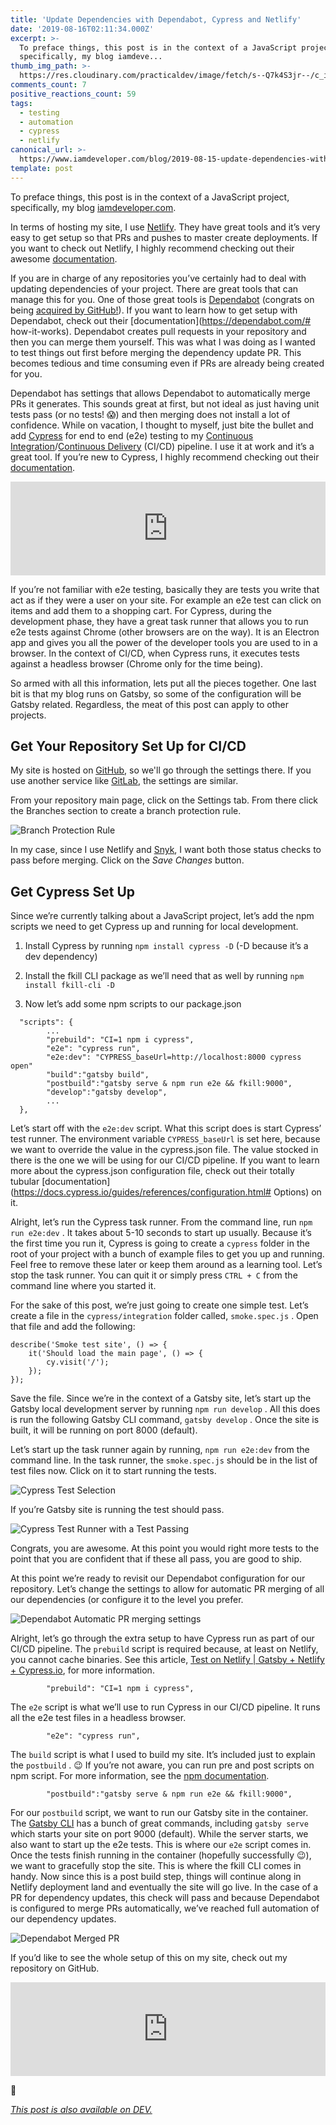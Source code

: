 ```yaml
---
title: 'Update Dependencies with Dependabot, Cypress and Netlify'
date: '2019-08-16T02:11:34.000Z'
excerpt: >-
  To preface things, this post is in the context of a JavaScript project,
  specifically, my blog iamdeve...
thumb_img_path: >-
  https://res.cloudinary.com/practicaldev/image/fetch/s--Q7k4S3jr--/c_imagga_scale,f_auto,fl_progressive,h_420,q_auto,w_1000/https://thepracticaldev.s3.amazonaws.com/i/jivsyirs8gft16kuji62.png
comments_count: 7
positive_reactions_count: 59
tags:
  - testing
  - automation
  - cypress
  - netlify
canonical_url: >-
  https://www.iamdeveloper.com/blog/2019-08-15-update-dependencies-with-dependabot-cypress-and-netlify/
template: post
---
```



To preface things, this post is in the context of a JavaScript project, specifically, my blog [iamdeveloper.com](https://iamdeveloper.com).

In terms of hosting my site, I use [Netlify](https://www.netlify.com). They have great tools and it’s very easy to get setup so that PRs and pushes to master create deployments. If you want to check out Netlify, I highly recommend checking out their awesome [documentation](https://www.netlify.com/docs/).

If you are in charge of any repositories you’ve certainly had to deal with updating dependencies of your project. There are great tools that can manage this for you. One of those great tools is [Dependabot](https://dependabot.com) (congrats on being [acquired by GitHub!](https://dependabot.com/blog/hello-github/)). If you want to learn how to get setup with Dependabot, check out their [documentation](https://dependabot.com/# how-it-works). Dependabot creates pull requests in your repository and then you can merge them yourself. This was what I was doing as I wanted to test things out first before merging the dependency update PR. This becomes tedious and time consuming even if PRs are already being created for you.

Dependabot has settings that allows Dependabot to automatically merge PRs it generates. This sounds great at first, but not ideal as just having unit tests pass (or no tests! 😱) and then merging does not install a lot of confidence. While on vacation, I thought to myself, just bite the bullet and add [Cypress](https://cypress.io) for end to end (e2e) testing to my [Continuous Integration](https://en.wikipedia.org/wiki/Continuous_integration)/[Continuous Delivery](https://en.wikipedia.org/wiki/Continuous_delivery) (CI/CD) pipeline. I use it at work and it’s a great tool. If you’re new to Cypress, I highly recommend checking out their [documentation](https://docs.cypress.io).


<iframe class="liquidTag" src="https://dev.to/embed/twitter?args=1161457130530123776" style="border: 0; width: 100%;"></iframe>


If you’re not familiar with e2e testing, basically they are tests you write that act as if they were a user on your site. For example an e2e test can click on items and add them to a shopping cart. For Cypress, during the development phase, they have a great task runner that allows you to run e2e tests against Chrome (other browsers are on the way). It is an Electron app and gives you all the power of the developer tools you are used to in a browser. In the context of CI/CD, when Cypress runs, it executes tests against a headless browser (Chrome only for the time being).

So armed with all this information, lets put all the pieces together. One last bit is that my blog runs on Gatsby, so some of the configuration will be Gatsby related. Regardless, the meat of this post can apply to other projects.

## Get Your Repository Set Up for CI/CD

My site is hosted on [GitHub](https://github.com), so we'll go through the settings there. If you use another service like [GitLab](https://gitlab.com), the settings are similar.

From your repository main page, click on the Settings tab. From there click the Branches section to create a branch protection rule.

![Branch Protection Rule](https://www.iamdeveloper.com/img/branch_protection_rules.png "Branch Protection Rule")

In my case, since I use Netlify and [Snyk](https://snyk.io), I want both those status checks to pass before merging. Click on the _Save Changes_ button.

## Get Cypress Set Up

Since we’re currently talking about a JavaScript project, let’s add the npm scripts we need to get Cypress up and running for local development.

1. Install Cypress by running 
`npm install cypress -D`
 (-D because it’s a dev dependency)
2. Install the fkill CLI package as we’ll need that as well by running 
`npm install fkill-cli -D`

3. Now let’s add some npm scripts to our package.json


```
  "scripts": {
		...
    	"prebuild": "CI=1 npm i cypress",
    	"e2e": "cypress run",
    	"e2e:dev": "CYPRESS_baseUrl=http://localhost:8000 cypress open"
		"build":"gatsby build",
		"postbuild":"gatsby serve & npm run e2e && fkill:9000",
		"develop":"gatsby develop",
		...
  },
```


Let’s start off with the 
`e2e:dev`
 script. What this script does is start Cypress’ test runner. The environment variable 
`CYPRESS_baseUrl`
 is set here, because we want to override the value in the cypress.json file. The value stocked in there is the one we will be using for our CI/CD pipeline. If you want to learn more about the cypress.json configuration file, check out their totally tubular [documentation](https://docs.cypress.io/guides/references/configuration.html# Options) on it.

Alright, let’s run the Cypress task runner. From the command line, run 
`npm run e2e:dev`
. It takes about 5-10 seconds to start up usually. Because it’s the first time you run it, Cypress is going to create a 
`cypress`
 folder in the root of your project with a bunch of example files to get you up and running. Feel free to remove these later or keep them around as a learning tool. Let’s stop the task runner. You can quit it or simply press 
`CTRL + C`
 from the command line where you started it.

For the sake of this post, we’re just going to create one simple test. Let’s create a file in the 
`cypress/integration`
 folder called, 
`smoke.spec.js`
. Open that file and add the following:


```
describe('Smoke test site', () => {
    it('Should load the main page', () => {
        cy.visit('/');
    });
});
```


Save the file. Since we’re in the context of a Gatsby site, let’s start up the Gatsby local development server by running 
`npm run develop`
. All this does is run the following Gatsby CLI command, 
`gatsby develop`
. Once the site is built, it will be running on port 8000 (default).

Let’s start up the task runner again by running, 
`npm run e2e:dev`
 from the command line. In the task runner, the 
`smoke.spec.js`
should be in the list of test files now. Click on it to start running the tests.

![Cypress Test Selection](https://www.iamdeveloper.com/img/cypress_test_selection.png "Cypress Test Selection")

If you’re Gatsby site is running the test should pass.

![Cypress Test Runner with a Test Passing](https://www.iamdeveloper.com/img/cypress_test_runner.png "Cypress Test Runner with a Test Passing")

Congrats, you are awesome. At this point you would right more tests to the point that you are confident that if these all pass, you are good to ship.

At this point we’re ready to revisit our Dependabot configuration for our repository. Let’s change the settings to allow for automatic PR merging of all our dependencies (or configure it to the level you prefer.

![Dependabot Automatic PR merging settings](https://www.iamdeveloper.com/img/dependabot_settings.png "Dependabot Automatic PR merging settings")

Alright, let’s go through the extra setup to have Cypress run as part of our CI/CD pipeline. The 
`prebuild`
 script is required because, at least on Netlify, you cannot cache binaries. See this article, [Test on Netlify | Gatsby + Netlify + Cypress.io](https://gatsby-blog-0a5be4.netlify.com/test-on-netlify/), for more information.


```
    	"prebuild": "CI=1 npm i cypress",
```


The 
`e2e`
 script is what we’ll use to run Cypress in our CI/CD pipeline. It runs all the e2e test files in a headless browser.


```
    	"e2e": "cypress run",
```


The 
`build`
 script is what I used to build my site. It’s included just to explain the 
`postbuild`
. 😉 If you’re not aware, you can run pre and post scripts on npm script. For more information, see the [npm documentation](https://docs.npmjs.com/misc/scripts).


```
		"postbuild":"gatsby serve & npm run e2e && fkill:9000",
```


For our 
`postbuild`
 script, we want to run our Gatsby site in the container. The [Gatsby CLI](https://www.gatsbyjs.org/docs/gatsby-cli) has a bunch of great commands, including 
`gatsby serve`
 which starts your site on port 9000 (default). While the server starts, we also want to start up the e2e tests. This is where our 
`e2e`
 script comes in. Once the tests finish running in the container (hopefully successfully 😉), we want to gracefully stop the site. This is where the fkill CLI comes in handy. Now since this is a post build step, things will continue along in Netlify deployment land and eventually the site will go live. In the case of a PR for dependency updates, this check will pass and because Dependabot is configured to merge PRs automatically, we’ve reached full automation of our dependency updates.

![Dependabot Merged PR](https://raw.githubusercontent.com/nickytonline/www.iamdeveloper.com/master/static/img/dependabot_merged_pr.png "Dependabot Merged PR")

If you’d like to see the whole setup of this on my site, check out my repository on GitHub.


<iframe class="liquidTag" src="https://dev.to/embed/github?args=https%3A%2F%2Fgithub.com%2Fnickytonline%2Fwww.iamdeveloper.com" style="border: 0; width: 100%;"></iframe>


👋

*[This post is also available on DEV.](https://dev.to/nickytonline/update-dependencies-with-dependabot-cypress-and-netlify-3lkf)*


<script>
const parent = document.getElementsByTagName('head')[0];
const script = document.createElement('script');
script.type = 'text/javascript';
script.src = 'https://cdnjs.cloudflare.com/ajax/libs/iframe-resizer/4.1.1/iframeResizer.min.js';
script.charset = 'utf-8';
script.onload = function() {
    window.iFrameResize({}, '.liquidTag');
};
parent.appendChild(script);
</script>    
